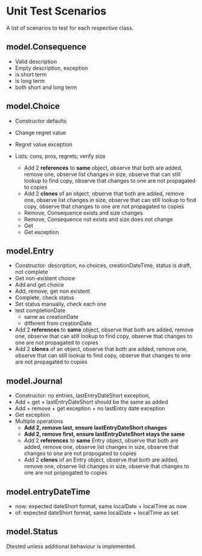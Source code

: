 # Unit Test Scenarios

A list of scenarios to test for each respective class.

## model.Consequence

- Valid description
- Empty description, exception
- is short term
- is long term
- both short and long term

## model.Choice

- Constructor defaults
- Change regret value
- Regret value exception
- Lists: cons, pros, regrets; verify size

  - Add 2 **references** to **same** object, observe that both are added, remove one, observe list changes in size, observe that can still lookup to find copy, observe that changes to one are not propagated to copies
  - Add 2 **clones** of an object, observe that both are added, remove one, observe list changes in size, observe that can still lookup to find copy, observe that changes to one are not propagated to copies
  - Remove, Consequence exists and size changes
  - Remove, Consequence not exists and size does not change
  - Get
  - Get exception

## model.Entry

- Constructor: description, no choices, creationDateTime, status is draft, not complete
- Get non-existent choice
- Add and get choice
- Add, remove, get non existent
- Complete, check status
- Set status manually, check each one
- test completionDate
  - same as creationDate
  - different from creationDate
- Add 2 **references** to **same** object, observe that both are added, remove one, observe that can still lookup to find copy, observe that changes to one are not propagated to copies
- Add 2 **clones** of an object, observe that both are added, remove one, observe that can still lookup to find copy, observe that changes to one are not propagated to copies

## model.Journal

- Constructor: no entries, lastEntryDateShort exception,
- Add + get + lastEntryDateShort should be the same as added
- Add + remove + get exception + no lastEntry date exception
- Get exception
- Multiple operations
  - **Add 2, remove last, ensure lastEntryDateShort changes**
  - **Add 2, remove first, ensure lastEntryDateShort stays the same**
  - Add 2 **references** to **same** Entry object, observe that both are added, remove one, observe list changes in size, observe that changes to one are not propogated to copies
  - Add 2 **clones** of an Entry object, observe that both are added, remove one, observe list changes in size, observe that changes to one are not propogated to copies

## model.entryDateTime

- now: expected dateShort format, same localDate + localTime as now
- of: expected dateShort format, same localDate + localTime as set

## model.Status

Dtested unless additional behaviour is implemented.
